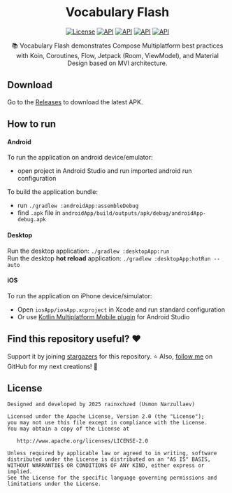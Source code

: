 <h1 align="center">Vocabulary Flash</h1>

<p align="center">
  <a href="https://opensource.org/licenses/Apache-2.0"><img alt="License" src="https://img.shields.io/badge/License-Apache%202.0-blue.svg"/></a>
  <a href="https://android-arsenal.com/api?level=23"><img alt="API" src="https://img.shields.io/badge/API-23%2B-brightgreen.svg?style=flat"/></a>
  <a href="https://img.shields.io/badge/Kotlin-Multiplatform-blue"><img alt="API" src="https://img.shields.io/badge/Kotlin-Multiplatform-blue"/></a>
  <a href="https://img.shields.io/badge/Compose-Multiplatform-green"><img alt="API" src="https://img.shields.io/badge/Compose-Multiplatform-green"/></a>
  <a href="https://img.shields.io/badge/Architecture-Clean-orange"><img alt="API" src="https://img.shields.io/badge/Architecture-Clean-orange"/></a>
</p>

<p align="center">  
📚️ Vocabulary Flash demonstrates Compose Multiplatform best practices with Koin, Coroutines, Flow, Jetpack (Room, ViewModel), and Material Design based on MVI architecture.
</p>

## Download
Go to the [Releases](https://github.com/XDdevv/vocabulary-srs-kmp-clean/releases) to download the latest APK.

## How to run

#### Android
To run the application on android device/emulator:  
 - open project in Android Studio and run imported android run configuration  

To build the application bundle:  
 - run `./gradlew :androidApp:assembleDebug`  
 - find `.apk` file in `androidApp/build/outputs/apk/debug/androidApp-debug.apk`  

#### Desktop
Run the desktop application: `./gradlew :desktopApp:run`  
Run the desktop **hot reload** application: `./gradlew :desktopApp:hotRun --auto`  

#### iOS
To run the application on iPhone device/simulator:  
 - Open `iosApp/iosApp.xcproject` in Xcode and run standard configuration  
 - Or use [Kotlin Multiplatform Mobile plugin](https://plugins.jetbrains.com/plugin/14936-kotlin-multiplatform-mobile) for Android Studio  

## Find this repository useful? ❤️

Support it by joining [stargazers](https://github.com/XDdevv/vocabulary-srs-kmp-clean/stargazers) for this repository. ⭐
Also, [follow me](https://github.com/XDdevv/) on GitHub for my next creations! 🤩

## License
```
Designed and developed by 2025 rainxchzed (Usmon Narzullaev)

Licensed under the Apache License, Version 2.0 (the "License");
you may not use this file except in compliance with the License.
You may obtain a copy of the License at

   http://www.apache.org/licenses/LICENSE-2.0

Unless required by applicable law or agreed to in writing, software
distributed under the License is distributed on an "AS IS" BASIS,
WITHOUT WARRANTIES OR CONDITIONS OF ANY KIND, either express or implied.
See the License for the specific language governing permissions and
limitations under the License.
```